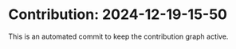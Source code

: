 # Contribution: 2024-12-19-15-50
This is an automated commit to keep the contribution graph active.
